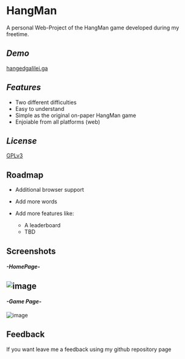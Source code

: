 
# HangMan

A personal Web-Project of the HangMan game developed during my freetime.

## _Demo_
[hangedgalilei.ga](http://hangedgalilei.ga/)
## _Features_

- Two different difficulties
- Easy to understand
- Simple as the original on-paper HangMan game
- Enjoiable from all platforms (web)


## _License_

[GPLv3](https://choosealicense.com/licenses/gpl-3.0/)


## Roadmap

- Additional browser support
- Add more words
- Add more features like:

    - A leaderboard
    - TBD


## Screenshots

#### _-HomePage-_
![image](https://user-images.githubusercontent.com/54267726/209469649-e9ad1e4e-5c68-4fd4-bcbf-e806b857ff94.png)
-
#### _-Game Page-_
![image](https://user-images.githubusercontent.com/54267726/209469840-a341dea8-eeab-45ee-a8c4-a3e0f4eb754f.png)

## Feedback

If you want leave me a feedback using my github repository page
